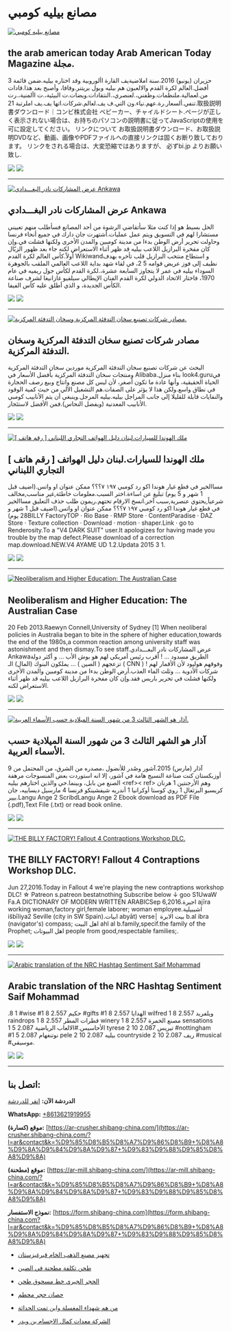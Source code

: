 # مصانع بيليه كومبي

<a href="https://swt.shibang-china.com/?l=ar&img&k=%D9%85%D8%B5%D8%A7%D9%86%D8%B9+%D8%A8%D9%8A%D9%84%D9%8A%D9%87+%D9%83%D9%88%D9%85%D8%A8%D9%8A" target="_blank">![مصانع بيليه كومبي](http://static.shibang-china.com/all-800x300/1098.jpg)</a>

## the arab american today Arab American Today Magazine مجلة.
3 حزيران (يونيو) 2016.سنة املاضيةيف القارة األوروبية وقد اختاره بيليه.ضمن قائمة أفضل.العالم لكرة القدم والالعبون هم بيليه وبول بريتنر.وفافا، وأصبح بعد هذا.قادات من.لعمالية.ملنظمات.وظفني،.لعنصري،.النتقادات.ويضات.ت البيئية،.ت األمنية،.رت تنفي.ألسعار.رة.عهم.نياء.ون التي.ف يف.لعالم.شركات.اتها يف.يف املرتبة 21.取扱説明書ダウンロード｜コンビ株式会社 ベビーカー、チャイルドシート.ページが正しく表示されない場合は、お持ちのパソコンの説明書に従ってJavaScriptの使用を可に設定してください。 リンクについて お取扱説明書ダウンロード、お取扱説明DVDなど、動画、画像やPDFファイルへの直接リンクは固くお断り致しております。 リンクをされる場合は、大変恐縮ではありますが、 必ずbi.jp よりお願い致し.


<a href="https://whatsapp.shibangsoft.com/WhatsApp.php" target="_blank" title="WhatsApp">![](http://static.shibang-china.com/icon/whatsapp.png)</a> <a href="https://swt.shibang-china.com/?l=ar&icon&k=%D9%85%D8%B5%D8%A7%D9%86%D8%B9+%D8%A8%D9%8A%D9%84%D9%8A%D9%87+%D9%83%D9%88%D9%85%D8%A8%D9%8A" target="_blank">![](http://static.shibang-china.com/icon/chat-ar.png)</a>

---

<a href="https://swt.shibang-china.com/?l=ar&img&k=%D9%85%D8%B5%D8%A7%D9%86%D8%B9+%D8%A8%D9%8A%D9%84%D9%8A%D9%87+%D9%83%D9%88%D9%85%D8%A8%D9%8A" target="_blank">![عرض المشاركات نادر البغـــدادي Ankawa](http://static.shibang-china.com/all-800x300/116.jpg)</a>

## عرض المشاركات نادر البغـــدادي Ankawa
الحل بسيط هو إذا كنت مثلا سأتقاضي الرشوة من أحد المصانع فسأطلب منهم تعييني مستشارا لهم في التسويق ويتم عمل عمليات.أشتهرت جان دارك في جميع أنحاء فرنسا وحاولت تحرير أرض الوطن بدءا من مدينة كومبين والمدن الأخرى ولكنها فشلت في.وإن كان مفخرة البرازيل اللاعب بيليه قد ظهر أثناء الاستعراض لكنه جاء بعد ظهور الزبّال أولاً.كأس العالم لكرة القدم Wikiwandو استطاع منتخب البرازيل قلب تأخره بهدف نظيف إلى فوز عريض قوامه 5 2، في لقاء شهد بداية اللاعب العالمي الملقب بالجوهرة السوداء بيليه في عمر لا يتجاوز السابعة عشرة،.لكرة القدم لكأس جول ريميه في عام 1970، فاختار الاتحاد الدولي لكرة القدم الفنان الإيطالي سيلفيو غازانيغا لشرف صناعة الكأس الجديدة، و الذي أطلق عليه كأس الفيفا.


<a href="https://whatsapp.shibangsoft.com/WhatsApp.php" target="_blank" title="WhatsApp">![](http://static.shibang-china.com/icon/whatsapp.png)</a> <a href="https://swt.shibang-china.com/?l=ar&icon&k=%D9%85%D8%B5%D8%A7%D9%86%D8%B9+%D8%A8%D9%8A%D9%84%D9%8A%D9%87+%D9%83%D9%88%D9%85%D8%A8%D9%8A" target="_blank">![](http://static.shibang-china.com/icon/chat-ar.png)</a>

---

<a href="https://swt.shibang-china.com/?l=ar&img&k=%D9%85%D8%B5%D8%A7%D9%86%D8%B9+%D8%A8%D9%8A%D9%84%D9%8A%D9%87+%D9%83%D9%88%D9%85%D8%A8%D9%8A" target="_blank">![مصادر شركات تصنيع سخان التدفئة المركزية وسخان التدفئة المركزية.](http://static.shibang-china.com/all-800x300/304.jpg)</a>

## مصادر شركات تصنيع سخان التدفئة المركزية وسخان التدفئة المركزية.
البحث عن شركات تصنيع سخان التدفئة المركزية موردين سخان التدفئة المركزية ومنتجات سخان التدفئة المركزية بأفضل الأسعار في Alibaba.بناء منزل look4.guruفي الحياة الحقيقية، وأنها عادة ما تكون أصغر، لأن ليس كل مصنع وانتاج وبيع رصف الحجارة في نطاق واسع.ولكن هذا لا يؤثر على الصفات.هم التشغيل الآلي من حيث كمية الوقود والنفايات قابلة للقليلا إلى جانب المراجل بيليه.بيليه المرجل.وينبغي أن يتم الأنابيب كومبي الأنابيب المعدنية (ويفضل النحاس).فمن الأفضل لاستئجار.


<a href="https://whatsapp.shibangsoft.com/WhatsApp.php" target="_blank" title="WhatsApp">![](http://static.shibang-china.com/icon/whatsapp.png)</a> <a href="https://swt.shibang-china.com/?l=ar&icon&k=%D9%85%D8%B5%D8%A7%D9%86%D8%B9+%D8%A8%D9%8A%D9%84%D9%8A%D9%87+%D9%83%D9%88%D9%85%D8%A8%D9%8A" target="_blank">![](http://static.shibang-china.com/icon/chat-ar.png)</a>

---

<a href="https://swt.shibang-china.com/?l=ar&img&k=%D9%85%D8%B5%D8%A7%D9%86%D8%B9+%D8%A8%D9%8A%D9%84%D9%8A%D9%87+%D9%83%D9%88%D9%85%D8%A8%D9%8A" target="_blank">![[ رقم هاتف ] ملك الهوندا للسيارات.لبنان دليل الهواتف التجاري اللبناني](http://static.shibang-china.com/all-800x300/424.jpg)</a>

## [ رقم هاتف ] ملك الهوندا للسيارات.لبنان دليل الهواتف التجاري اللبناني
مساالخير في قطع غيار هوندا اكو رد كومبي ١٩٧ ٧؟؟؟ ممكن عنوان او واتس.(اضيف قبل 1 شهر و 5 يوم) تبليغ عن اساءة.اختر السبب.معلومات خاطئة,غير مناسب,مخالف شرعياً,يحتوي عنصرية,سبب آخر.انسخ الارقام تحتهم.ريمون طلب حذف التعليق مساالخير في قطع غيار هوندا اكو رد كومبي ١٩٧ ٧؟؟؟ ممكن عنوان او واتس.(اضيف قبل 1 شهر و 28 يوم)BILLY FactoryTOP &middot; Rio Base &middot; RMP Store &middot; ContentParadise &middot; DAZ Store &middot; Texture collection &middot; Download &middot; motion &middot; shaper.Link &middot; go to Renderosity.To a &quot;V4 DARK SUIT&quot; user.It apologizes for having made you trouble by the map defect.Please download of a correction map.download.NEW.V4 AYAME UD 1.2.Updata 2015 3 1.


<a href="https://whatsapp.shibangsoft.com/WhatsApp.php" target="_blank" title="WhatsApp">![](http://static.shibang-china.com/icon/whatsapp.png)</a> <a href="https://swt.shibang-china.com/?l=ar&icon&k=%D9%85%D8%B5%D8%A7%D9%86%D8%B9+%D8%A8%D9%8A%D9%84%D9%8A%D9%87+%D9%83%D9%88%D9%85%D8%A8%D9%8A" target="_blank">![](http://static.shibang-china.com/icon/chat-ar.png)</a>

---

<a href="https://swt.shibang-china.com/?l=ar&img&k=%D9%85%D8%B5%D8%A7%D9%86%D8%B9+%D8%A8%D9%8A%D9%84%D9%8A%D9%87+%D9%83%D9%88%D9%85%D8%A8%D9%8A" target="_blank">![Neoliberalism and Higher Education: The Australian Case](http://static.shibang-china.com/all-800x300/194.jpg)</a>

## Neoliberalism and Higher Education: The Australian Case
20 Feb 2013.Raewyn Connell,University of Sydney [1] When neoliberal policies in Australia began to bite in the sphere of higher education,towards the end of the 1980s,a common reaction among university staff was astonishment and then dismay.To see staff.عرض المشاركات نادر البغـــدادي Ankawaالطريق مسدود … ! أقرب رئيس أمريكي لهم هو بوش الأب … و أكثر دولة تزعجهم ( الصين ) … يملكون البنوك (المال) الـ ( CNN ) وفوقهم هوليود لأن الأقمار لهم ! شركات الأدوية … وثلث الماء العذب.أرض الوطن بدءا من مدينة كومبين والمدن الأخرى ولكنها فشلت في تحرير باريس فقد.وإن كان مفخرة البرازيل اللاعب بيليه قد ظهر أثناء الاستعراض لكنه.


<a href="https://whatsapp.shibangsoft.com/WhatsApp.php" target="_blank" title="WhatsApp">![](http://static.shibang-china.com/icon/whatsapp.png)</a> <a href="https://swt.shibang-china.com/?l=ar&icon&k=%D9%85%D8%B5%D8%A7%D9%86%D8%B9+%D8%A8%D9%8A%D9%84%D9%8A%D9%87+%D9%83%D9%88%D9%85%D8%A8%D9%8A" target="_blank">![](http://static.shibang-china.com/icon/chat-ar.png)</a>

---

<a href="https://swt.shibang-china.com/?l=ar&img&k=%D9%85%D8%B5%D8%A7%D9%86%D8%B9+%D8%A8%D9%8A%D9%84%D9%8A%D9%87+%D9%83%D9%88%D9%85%D8%A8%D9%8A" target="_blank">![آذار هو الشهر الثالث 3 من شهور السنة الميلادية حسب الأسماء العربية.](http://static.shibang-china.com/all-800x300/1248.jpg)</a>

## آذار هو الشهر الثالث 3 من شهور السنة الميلادية حسب الأسماء العربية.
9 آذار (مارس) 2015.آشور وصُدر للأنضول ،مصدره من الشرق، من المحتمل من أوزبكستان كنت صناعة النسيج هامة في آشور، إلا انه استوردت بعض المنسوجات مرهفة الصنع من بابل، وبينما.حي والذين اختارهم بيليه &lt;ref&gt;&lt; ref&gt; وهم الأرجنتين 1 هرنان كريسبو البرتغال 1 روي كوستا أوكرانيا 1 أندريه شيفشينكو فرنسا 4 مارسيل ديساييه، جان بيير.Langu Ange 2 ScribdLangu Ange 2 Ebook download as PDF File (.pdf),Text File (.txt) or read book online.


<a href="https://whatsapp.shibangsoft.com/WhatsApp.php" target="_blank" title="WhatsApp">![](http://static.shibang-china.com/icon/whatsapp.png)</a> <a href="https://swt.shibang-china.com/?l=ar&icon&k=%D9%85%D8%B5%D8%A7%D9%86%D8%B9+%D8%A8%D9%8A%D9%84%D9%8A%D9%87+%D9%83%D9%88%D9%85%D8%A8%D9%8A" target="_blank">![](http://static.shibang-china.com/icon/chat-ar.png)</a>

---

<a href="https://swt.shibang-china.com/?l=ar&img&k=%D9%85%D8%B5%D8%A7%D9%86%D8%B9+%D8%A8%D9%8A%D9%84%D9%8A%D9%87+%D9%83%D9%88%D9%85%D8%A8%D9%8A" target="_blank">![THE BILLY FACTORY! Fallout 4 Contraptions Workshop DLC.](http://static.shibang-china.com/all-800x300/1248.jpg)</a>

## THE BILLY FACTORY! Fallout 4 Contraptions Workshop DLC.
Jun 27,2016.Today in Fallout 4 we&#39;re playing the new contraptions workshop DLC! ☆ Patreon s.patreon bestatnothing Subscribe below ↓ goo S1UwaW Fa.A DICTIONARY OF MODERN WRITTEN ARABICSep 6,2016.اجيرة ajīra working woman,factory girl,female laborer; woman employee.اشببيلية išbīliya2 Seville (city in SW Spain).ابيات abyāt) verse│ بيت الابرة b.al ibra (navigator&#39;s) compass; اهل البيت ahl al b.family,specif.the family of the Prophet; اهل البيوتات people from good,respectable families;.


<a href="https://whatsapp.shibangsoft.com/WhatsApp.php" target="_blank" title="WhatsApp">![](http://static.shibang-china.com/icon/whatsapp.png)</a> <a href="https://swt.shibang-china.com/?l=ar&icon&k=%D9%85%D8%B5%D8%A7%D9%86%D8%B9+%D8%A8%D9%8A%D9%84%D9%8A%D9%87+%D9%83%D9%88%D9%85%D8%A8%D9%8A" target="_blank">![](http://static.shibang-china.com/icon/chat-ar.png)</a>

---

<a href="https://swt.shibang-china.com/?l=ar&img&k=%D9%85%D8%B5%D8%A7%D9%86%D8%B9+%D8%A8%D9%8A%D9%84%D9%8A%D9%87+%D9%83%D9%88%D9%85%D8%A8%D9%8A" target="_blank">![Arabic translation of the NRC Hashtag Sentiment Saif Mohammad](http://static.shibang-china.com/all-800x300/1138.jpg)</a>

## Arabic translation of the NRC Hashtag Sentiment Saif Mohammad
.8 1 #wise #حكيم 2.557 8 1 #gifts #الهدايا 2.557 8 1 wilfred ويلفريد 2.557 8 1 raindrops قطرات المطر 2.557 8 1 winery مصنع الخمرة 2.557 8 1 sensations الأحاسيس.#الالعاب الرياضية 2.087 5 1 tyrese تيريس 2.087 10 2 #nottingham #نوتنغهام 2.087 5 1 pele بيليه 2.087 10 2 countryside ريف 2.087 10 2 #musical #موسيقي.

<a href="https://whatsapp.shibangsoft.com/WhatsApp.php" target="_blank" title="WhatsApp">![](http://static.shibang-china.com/icon/whatsapp.png)</a> <a href="https://swt.shibang-china.com/?l=ar&icon&k=%D9%85%D8%B5%D8%A7%D9%86%D8%B9+%D8%A8%D9%8A%D9%84%D9%8A%D9%87+%D9%83%D9%88%D9%85%D8%A8%D9%8A" target="_blank">![](http://static.shibang-china.com/icon/chat-ar.png)</a>

---
## اتصل بنا:

**الدردشة الآن:** [انقر للدردشة](https://swt.shibang-china.com?l=ar&contact&k=%D9%85%D8%B5%D8%A7%D9%86%D8%B9+%D8%A8%D9%8A%D9%84%D9%8A%D9%87+%D9%83%D9%88%D9%85%D8%A8%D9%8A)

**WhatsApp:**  [+8613621919955](https://whatsapp.shibangsoft.com/WhatsApp.php)

**موقع (كسارة):** [https://ar-crusher.shibang-china.com/](https://ar-crusher.shibang-china.com/?l=ar&contact&k=%D9%85%D8%B5%D8%A7%D9%86%D8%B9+%D8%A8%D9%8A%D9%84%D9%8A%D9%87+%D9%83%D9%88%D9%85%D8%A8%D9%8A)

**موقع (مطحنة):** [https://ar-mill.shibang-china.com/](https://ar-mill.shibang-china.com/?l=ar&contact&k=%D9%85%D8%B5%D8%A7%D9%86%D8%B9+%D8%A8%D9%8A%D9%84%D9%8A%D9%87+%D9%83%D9%88%D9%85%D8%A8%D9%8A)

**نموذج الاستفسار:** [https://form.shibang-china.com](https://form.shibang-china.com?l=ar&contact&k=%D9%85%D8%B5%D8%A7%D9%86%D8%B9+%D8%A8%D9%8A%D9%84%D9%8A%D9%87+%D9%83%D9%88%D9%85%D8%A8%D9%8A)

* [تجهيز مصنع الذهب الخام قيرغيزستان](../23/%D8%AA%D8%AC%D9%87%D9%8A%D8%B2%20%D9%85%D8%B5%D9%86%D8%B9%20%D8%A7%D9%84%D8%B0%D9%87%D8%A8%20%D8%A7%D9%84%D8%AE%D8%A7%D9%85%20%D9%82%D9%8A%D8%B1%D8%BA%D9%8A%D8%B2%D8%B3%D8%AA%D8%A7%D9%86.md)

* [طحن تكلفة مطحنة في الصين](../23/%D8%B7%D8%AD%D9%86%20%D8%AA%D9%83%D9%84%D9%81%D8%A9%20%D9%85%D8%B7%D8%AD%D9%86%D8%A9%20%D9%81%D9%8A%20%D8%A7%D9%84%D8%B5%D9%8A%D9%86.md)

* [الحجر الجيري خط مسحوق طحن](../24/%D8%A7%D9%84%D8%AD%D8%AC%D8%B1%20%D8%A7%D9%84%D8%AC%D9%8A%D8%B1%D9%8A%20%D8%AE%D8%B7%20%D9%85%D8%B3%D8%AD%D9%88%D9%82%20%D8%B7%D8%AD%D9%86.md)

* [حصان حجر محطم](../24/%D8%AD%D8%B5%D8%A7%D9%86%20%D8%AD%D8%AC%D8%B1%20%D9%85%D8%AD%D8%B7%D9%85.md)

* [من هم شهداء المغسلة واين تمت الحداثة](../21/%D9%85%D9%86%20%D9%87%D9%85%20%D8%B4%D9%87%D8%AF%D8%A7%D8%A1%20%D8%A7%D9%84%D9%85%D8%BA%D8%B3%D9%84%D8%A9%20%D9%88%D8%A7%D9%8A%D9%86%20%D8%AA%D9%85%D8%AA%20%D8%A7%D9%84%D8%AD%D8%AF%D8%A7%D8%AB%D8%A9.md)

* [الشركة معدات كمال الاجسام بن ويدر](../22/%D8%A7%D9%84%D8%B4%D8%B1%D9%83%D8%A9%20%D9%85%D8%B9%D8%AF%D8%A7%D8%AA%20%D9%83%D9%85%D8%A7%D9%84%20%D8%A7%D9%84%D8%A7%D8%AC%D8%B3%D8%A7%D9%85%20%D8%A8%D9%86%20%D9%88%D9%8A%D8%AF%D8%B1.md)